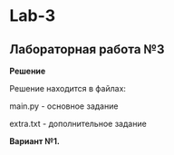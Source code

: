 # Lab-3

## Лабораторная работа №3

**Решение**

Решение находится в файлах:

main.py - основное задание

extra.txt - дополнительное задание

**Вариант №1.**